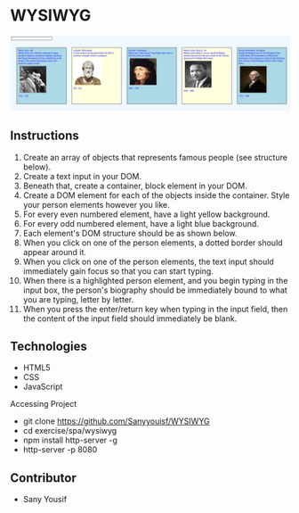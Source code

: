 # WYSIWYG

![Blog Screengrab](https://raw.githubusercontent.com/Sanyyouisf/WYSIWYG/master/ScreenShot.png)


## Instructions

1. Create an array of objects that represents famous people (see structure below).
2. Create a text input in your DOM.
3. Beneath that, create a container, block element in your DOM.
4. Create a DOM element for each of the objects inside the container. Style your person elements however you like.
5. For every even numbered element, have a light yellow background.
6. For every odd numbered element, have a light blue background.
7. Each element's DOM structure should be as shown below.
8. When you click on one of the person elements, a dotted border should appear around it.
9. When you click on one of the person elements, the text input should immediately gain focus so that you can start typing.
10. When there is a highlighted person element, and you begin typing in the input box, the person's biography should be immediately bound to what you are typing, letter by letter.
11. When you press the enter/return key when typing in the input field, then the content of the input field should immediately be blank.


## Technologies

- HTML5
- CSS
- JavaScript


Accessing Project

 - git clone https://github.com/Sanyyouisf/WYSIWYG
 - cd exercise/spa/wysiwyg
 - npm install http-server -g
 - http-server -p 8080

## Contributor
- Sany Yousif
